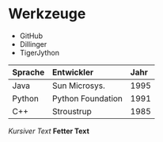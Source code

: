 Werkzeuge
=============
* GitHub
* Dillinger
* TigerJython

| Sprache | Entwickler | Jahr |
|:------|:-----|:------|
|Java|Sun Microsys.|1995|
|Python|Python Foundation|1991|
|C++|Stroustrup|1985|

*Kursiver Text* 
**Fetter Text**